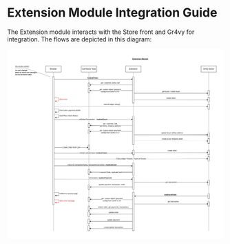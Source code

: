 # Extension Module Integration Guide

The Extension module interacts with the Store front and Gr4vy for integration. The flows are depicted in this diagram:

![Extension Flows](/extension/docs/images/Extension.jpg "Extension Flows")
